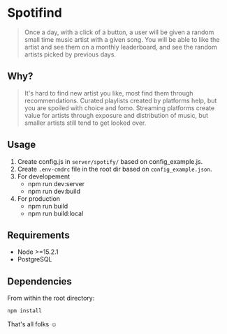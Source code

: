 # Spotifind

> Once a day, with a click of a button, a user will be given a random small time music artist with a given song. You will be able to like the artist and see them on a monthly leaderboard, and see the random artists picked by previous days.

## Why?

> It's hard to find new artist you like, most find them through recommendations. Curated playlists created by platforms help, but you are spoiled with choice and fomo. Streaming platforms create value for artists through exposure and distribution of music, but smaller artists still tend to get looked over.

## Usage

1. Create config.js in `server/spotify/` based on config_example.js.
2. Create `.env-cmdrc` file in the root dir based on `config_example.json`.
3. For developement
   * npm run dev:server
   * npm run dev:build
4. For production
   * npm run build
   * npm run build:local

## Requirements

* Node >=15.2.1
* PostgreSQL

## Dependencies

From within the root directory:

```sh
npm install
```
That's all folks :relaxed:
